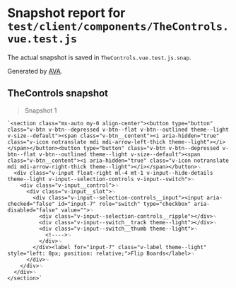 # Snapshot report for `test/client/components/TheControls.vue.test.js`

The actual snapshot is saved in `TheControls.vue.test.js.snap`.

Generated by [AVA](https://avajs.dev).

## TheControls snapshot

> Snapshot 1

    `<section class="mx-auto my-0 align-center"><button type="button" class="v-btn v-btn--depressed v-btn--flat v-btn--outlined theme--light v-size--default"><span class="v-btn__content"><i aria-hidden="true" class="v-icon notranslate mdi mdi-arrow-left-thick theme--light"></i></span></button><button type="button" class="v-btn v-btn--depressed v-btn--flat v-btn--outlined theme--light v-size--default"><span class="v-btn__content"><i aria-hidden="true" class="v-icon notranslate mdi mdi-arrow-right-thick theme--light"></i></span></button>␊
      <div class="v-input float-right ml-4 mt-1 v-input--hide-details theme--light v-input--selection-controls v-input--switch">␊
        <div class="v-input__control">␊
          <div class="v-input__slot">␊
            <div class="v-input--selection-controls__input"><input aria-checked="false" id="input-7" role="switch" type="checkbox" aria-disabled="false" value="">␊
              <div class="v-input--selection-controls__ripple"></div>␊
              <div class="v-input--switch__track theme--light"></div>␊
              <div class="v-input--switch__thumb theme--light">␊
                <!---->␊
              </div>␊
            </div><label for="input-7" class="v-label theme--light" style="left: 0px; position: relative;">Flip Boards</label>␊
          </div>␊
        </div>␊
      </div>␊
    </section>`
